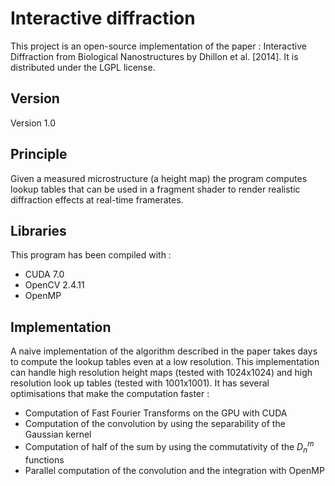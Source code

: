 # Interactive diffraction
This project is an open-source implementation of the paper : Interactive Diffraction from Biological Nanostructures by Dhillon et al. [2014].
It is distributed under the LGPL license.

## Version

Version 1.0

## Principle

Given a measured microstructure (a height map) the program computes lookup tables that can be used in a fragment shader to render realistic diffraction effects at real-time framerates.

## Libraries

This program has been compiled with : 

* CUDA 7.0
* OpenCV 2.4.11
* OpenMP

## Implementation

A naive implementation of the algorithm described in the paper takes days to compute the lookup tables even at a low resolution.
This implementation can handle high resolution height maps (tested with 1024x1024) and high resolution look up tables (tested with 1001x1001).
It has several optimisations that make the computation faster :

* Computation of Fast Fourier Transforms on the GPU with CUDA
* Computation of the convolution by using the separability of the Gaussian kernel
* Computation of half of the sum by using the commutativity of the $D_{n}^{m}$ functions
* Parallel computation of the convolution and the integration with OpenMP
